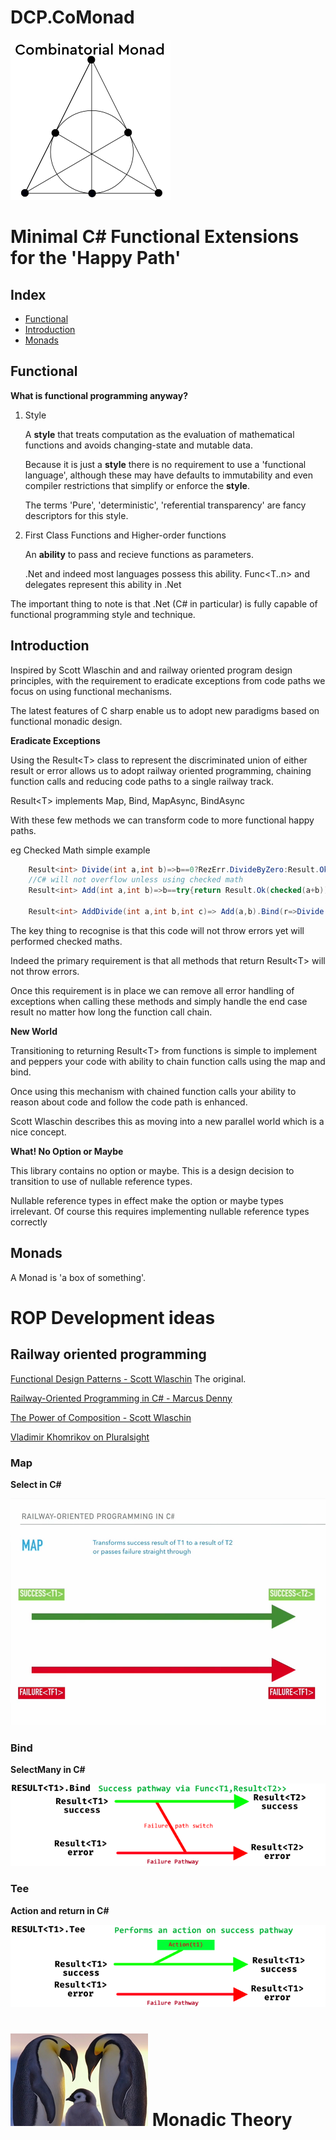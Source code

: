 ﻿# DCP.CoMonad
![lang-ext](https://github.com/ak98/DCP.CoMonad/blob/master/comonadlogo256.png?raw=true)

Minimal C# Functional Extensions for the 'Happy Path' 
=============================================

## Index

* [Functional](#functional)
* [Introduction](#introduction)
* [Monads](#monads)

## Functional

__What is functional programming anyway?__

1. Style

    A __style__ that treats computation as the evaluation of mathematical functions and avoids changing-state and mutable data.
    
    Because it is just a __style__ there is no requirement to use a 'functional language', although these may have defaults to immutability and even compiler restrictions that simplify or enforce the __style__.
    
    The terms 'Pure', 'deterministic', 'referential transparency' are fancy descriptors for this style.

2. First Class Functions and Higher-order functions

    An __ability__ to pass and recieve functions as parameters.
    
    .Net and indeed most languages possess this ability. Func&lt;T..n&gt; and delegates represent this ability in .Net
    
The important thing to note is that .Net (C# in particular) is fully capable of functional programming style and technique.




## Introduction

Inspired by Scott Wlaschin and and railway oriented program design principles, with the requirement to eradicate exceptions from code paths we focus on using functional mechanisms.

The latest features of C sharp enable us to adopt new paradigms based on functional monadic design.

__Eradicate Exceptions__

Using the Result&lt;T&gt; class to represent the discriminated union of either result or error allows us to adopt railway oriented programming, chaining function calls and reducing code paths to a single railway track. 

Result&lt;T&gt; implements Map, Bind, MapAsync, BindAsync

With these few methods we can transform code to more functional happy paths.

eg Checked Math simple example

```C#
    Result<int> Divide(int a,int b)=>b==0?RezErr.DivideByZero:Result.Ok(a/b);
    //C# will not overflow unless using checked math
    Result<int> Add(int a,int b)=>b==try{return Result.Ok(checked(a+b));catch(System.OverflowException){return RezErr.Overflow;}

    Result<int> AddDivide(int a,int b,int c)=> Add(a,b).Bind(r=>Divide(r,c));
```

The key thing to recognise is that this code will not throw errors yet will performed checked maths.

Indeed the primary requirement is that all methods that return Result&lt;T&gt; will not throw errors.

Once this requirement is in place we can remove all error handling of exceptions when calling these methods and simply handle the end case result no matter how long the function call chain.

__New World__

Transitioning to returning Result&lt;T&gt; from functions is simple to implement and peppers your code with ability to chain function calls using the map and bind.

Once using this mechanism with chained function calls your ability to reason about code and follow the code path is enhanced.

Scott Wlaschin describes this as moving into a new parallel world which is a nice concept.

__What! No Option or Maybe__

This library contains no option or maybe. This is a design decision to transition to use of nullable reference types.

Nullable reference types in effect make the option or maybe types irrelevant. Of course this requires implementing nullable reference types correctly

## Monads ##

A Monad is 'a box of something'. 






# ROP Development ideas

## Railway oriented programming

[Functional Design Patterns - Scott Wlaschin](https://www.youtube.com/watch?v=srQt1NAHYC0&t=2705s) The original.


[Railway-Oriented Programming in C# - Marcus Denny](https://www.youtube.com/watch?v=uM906cqdFWE)

[The Power of Composition - Scott Wlaschin](https://www.youtube.com/watch?v=vDe-4o8Uwl8&t=2980s)

[Vladimir Khomrikov on Pluralsight](https://app.pluralsight.com/library/courses/csharp-applying-functional-principles/table-of-contents)


### Map

**Select in C#**

![Map](images/map.png)

### Bind

**SelectMany in C#**

![Bind](images/bind.png)

### Tee

**Action and return in C#**

![Tee](images/tee.png)



# ![Monoid](images/monoid.PNG) Monadic Theory 



